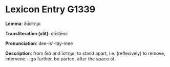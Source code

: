 # Lexicon Entry G1339

**Lemma**: διΐστημι

**Transliteration (xlit)**: diḯstēmi

**Pronunciation**: dee-is'-tay-mee

**Description**:
from διά and ἵστημι; to stand apart, i.e. (reflexively) to remove, intervene:--go further, be parted, after the space of.
